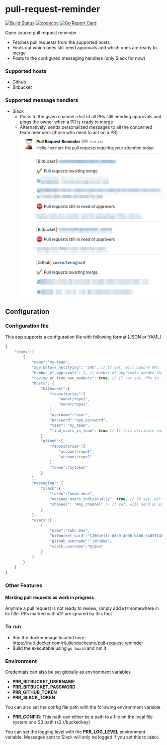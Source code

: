 # pull-request-reminder
[![Build Status](https://github.com/julienduchesne/pull-request-reminder/workflows/Build/badge.svg)](https://github.com/julienduchesne/pull-request-reminder/actions)
[![codecov](https://codecov.io/gh/julienduchesne/pull-request-reminder/branch/master/graph/badge.svg)](https://codecov.io/gh/julienduchesne/pull-request-reminder)
[![Go Report Card](https://goreportcard.com/badge/github.com/julienduchesne/pull-request-reminder)](https://goreportcard.com/report/github.com/julienduchesne/pull-request-reminder)

Open source pull request reminder
* Fetches pull requests from the supported hosts
* Finds out which ones still need approvals and which ones are ready to merge 
* Posts to the configured messaging handlers (only Slack for now)

### Supported hosts
* Github
* Bitbucket

### Supported message handlers
* Slack
    * Posts to the given channel a list of all PRs still needing approvals and pings the owner when a PR is ready to merge  
    * Alternatively, sends personalized messages to all the concerned team members (those who need to act on a PR)  
![Slack](https://github.com/julienduchesne/pull-request-reminder/raw/master/slack.png)

## Configuration

### Configuration file
This app supports a configuration file with following format (JSON or YAML)
```js
{
    "teams":[
        {
            "name":"my-team",
            "age_before_notifying": "24h", // If set, will ignore PRs that have been created for less than the given time (when seeking approvals) and will ignore PRs that have been stale for less than the given time when they have been approved (when waiting for merge)
            "number_of_approvals": 1, // Number of approvals needed for a PR to be considered approved (Ignores the author's approval). Defaults to 1
            "review_pr_from_non_members": true, // If not set, PRs to the listed repositories will be ignored if they are not authored by one of the team members
            "hosts": {
                "bitbucket":{
                    "repositories":[
                        "owner/repo1",
                        "owner/repo2"
                    ],
                    "username":"user",
                    "password":"app_password",
                    "team": "my_team",
                    "find_users_in_team": true // If this attribute and `team` is set, user UUIDs will be found from the user name. An error will be raised if there is more than one match for a single user. To fix that issues, the user UUID must be set manually.
                },
                "github":{
                    "repositories":[
                        "account/repo1",
                        "account/repo2"
                    ],
                    "token":"mytoken"
                }
            },
            "messaging": {
                "slack":{
                    "token":"xoxb-abcd",
                    "message_users_individually": true, // If set, will send a personalized message to all the concerned team members (those who need to act on a PR)
                    "channel": "#my_channel" // If set, will send an summary message to the given channel
                }
            },
            "users":[
                {
                    "name":"John Doe",
                    "bitbucket_uuid":"{260ae11c-d3c9-4d9b-b1b0-54d3914b6c24}",
                    "github_username":"johndoe",
                    "slack_username":"@jdoe"
                }
            ]
        }
    ]
}
```

### Other Features
#### Marking pull requests as work in progress
Anytime a pull request is not ready to review, simply add `WIP` somewhere in its title. PRs marked with `WIP` are ignored by this tool

### To run
* Run the docker image located here: https://hub.docker.com/r/julienduchesne/pull-request-reminder
* Build the executable using `go build` and run it

### Environment
Credentials can also be set globally as environment variables
- **PRR_BITBUCKET_USERNAME**
- **PRR_BITBUCKET_PASSWORD**
- **PRR_GITHUB_TOKEN**
- **PRR_SLACK_TOKEN**

You can also set the config file path with the following environment variable
- **PRR_CONFIG**: This path can either be a path to a file on the local file system or a S3 path (s3://bucket/key)

You can set the logging level with the **PRR_LOG_LEVEL** environment variable. Messages sent to Slack will only be logged if you set this to `DEBUG`
